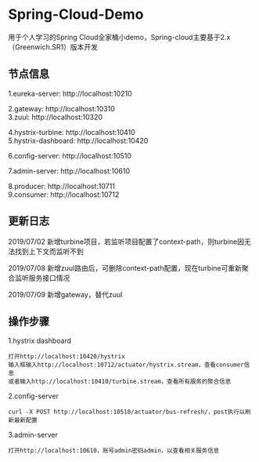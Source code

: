 # Spring-Cloud-Demo
用于个人学习的Spring Cloud全家桶小demo，Spring-cloud主要基于2.x（Greenwich.SR1）版本开发

## 节点信息
1.eureka-server: http://localhost:10210  

2.gateway: http://localhost:10310  
3.zuul: http://localhost:10320  

4.hystrix-turbine: http://localhost:10410  
5.hystrix-dashboard: http://localhost:10420  

6.config-server: http://localhost:10510  

7.admin-server: http://localhost:10610  

8.producer: http://localhost:10711  
9.consumer: http://localhost:10712  

## 更新日志
2019/07/02  新增turbine项目，若监听项目配置了context-path，则turbine因无法找到上下文而监听不到  

2019/07/08  新增zuul路由后，可删除context-path配置，现在turbine可重新聚合监听服务接口情况  

2019/07/09  新增gateway，替代zuul

## 操作步骤
1.hystrix dashboard  

    打开http://localhost:10420/hystrix  
    输入框输入http://localhost:10712/actuator/hystrix.stream，查看consumer信息  
    或者输入http://localhost:10410/turbine.stream，查看所有服务的聚合信息
  
2.config-server

    curl -X POST http://localhost:10510/actuator/bus-refresh/，post执行以刷新最新配置  

3.admin-server

    打开http://localhost:10610，账号admin密码admin，以查看相关服务信息